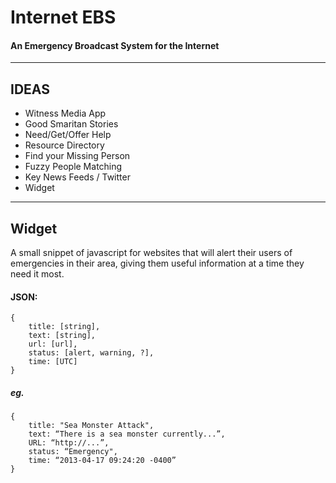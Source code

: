 Internet EBS
============
#### An Emergency Broadcast System for the Internet

----

## IDEAS

- Witness Media App
- Good Smaritan Stories
- Need/Get/Offer Help
- Resource Directory
- Find your Missing Person
- Fuzzy People Matching
- Key News Feeds / Twitter
- Widget

----

## Widget 

A small snippet of javascript for websites that will alert their users of emergencies in their area, giving them useful information at a time they need it most.



#### JSON:

````
{
	title: [string],
	text: [string],
	url: [url],
	status: [alert, warning, ?],
	time: [UTC]
}
````

##### eg.

````
{
	title: "Sea Monster Attack",
	text: “There is a sea monster currently...”,
	URL: “http://...”,
	status: “Emergency",
	time: “2013-04-17 09:24:20 -0400”
}
````
